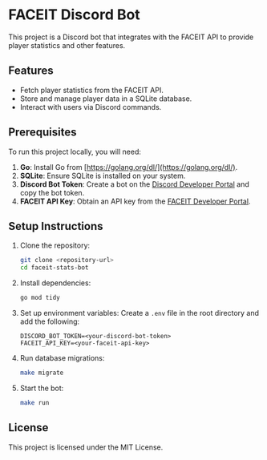 # FACEIT Discord Bot

This project is a Discord bot that integrates with the FACEIT API to provide player statistics and other features. 

## Features
- Fetch player statistics from the FACEIT API.
- Store and manage player data in a SQLite database.
- Interact with users via Discord commands.

## Prerequisites
To run this project locally, you will need:

1. **Go**: Install Go from [https://golang.org/dl/](https://golang.org/dl/).
2. **SQLite**: Ensure SQLite is installed on your system.
3. **Discord Bot Token**: Create a bot on the [Discord Developer Portal](https://discord.com/developers/applications) and copy the bot token.
4. **FACEIT API Key**: Obtain an API key from the [FACEIT Developer Portal](https://developers.faceit.com/).

## Setup Instructions

1. Clone the repository:
   ```bash
   git clone <repository-url>
   cd faceit-stats-bot
   ```

2. Install dependencies:
   ```bash
   go mod tidy
   ```

3. Set up environment variables:
   Create a `.env` file in the root directory and add the following:
   ```env
   DISCORD_BOT_TOKEN=<your-discord-bot-token>
   FACEIT_API_KEY=<your-faceit-api-key>
   ```

4. Run database migrations:
   ```bash
   make migrate
   ```

5. Start the bot:
   ```bash
   make run
   ```

## License
This project is licensed under the MIT License.
